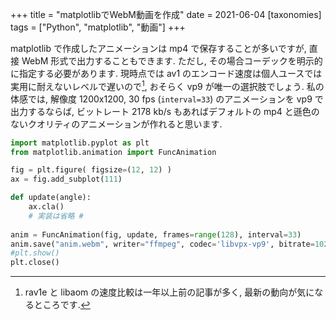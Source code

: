 +++
title = "matplotlibでWebM動画を作成"
date = 2021-06-04
[taxonomies]
tags = ["Python", "matplotlib", "動画"]
+++

matplotlib で作成したアニメーションは mp4 で保存することが多いですが, 直接 WebM 形式で出力することもできます.
ただし, その場合コーデックを明示的に指定する必要があります.
現時点では av1 のエンコード速度は個人ユースでは実用に耐えないレベルで遅いので[^1], おそらく vp9 が唯一の選択肢でしょう.
私の体感では, 解像度 1200x1200, 30 fps (`interval=33`) のアニメーションを vp9 で出力するならば, 
ビットレート 2178 kb/s もあればデフォルトの mp4 と遜色のないクオリティのアニメーションが作れると思います.

```python
import matplotlib.pyplot as plt
from matplotlib.animation import FuncAnimation

fig = plt.figure( figsize=(12, 12) )
ax = fig.add_subplot(111)

def update(angle):
    ax.cla()
    # 実装は省略 #
    
anim = FuncAnimation(fig, update, frames=range(128), interval=33)
anim.save("anim.webm", writer="ffmpeg", codec='libvpx-vp9', bitrate=1024*3)
#plt.show()
plt.close()
```

[^1]: rav1e と libaom の速度比較は一年以上前の記事が多く, 最新の動向が気になるところです.
